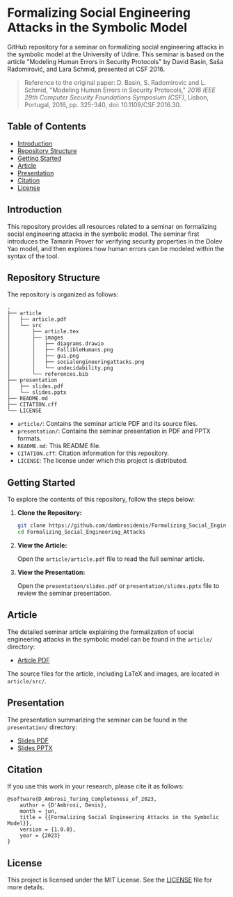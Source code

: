 # Formalizing Social Engineering Attacks in the Symbolic Model

GitHub repository for a seminar on formalizing social engineering attacks in the symbolic model at the University of Udine. This seminar is based on the article "Modeling Human Errors in Security Protocols" by David Basin, Saša Radomirović, and Lara Schmid, presented at CSF 2016.

> Reference to the original paper:
> D. Basin, S. Radomirovic and L. Schmid, "Modeling Human Errors in Security Protocols," _2016 IEEE 29th Computer Security Foundations Symposium (CSF)_, Lisbon, Portugal, 2016, pp. 325-340, doi: 10.1109/CSF.2016.30.

## Table of Contents

- [Introduction](#introduction)
- [Repository Structure](#repository-structure)
- [Getting Started](#getting-started)
- [Article](#article)
- [Presentation](#presentation)
- [Citation](#citation)
- [License](#license)

## Introduction

This repository provides all resources related to a seminar on formalizing social engineering attacks in the symbolic model. The seminar first introduces the Tamarin Prover for verifying security properties in the Dolev Yao model, and then explores how human errors can be modeled within the syntax of the tool.

## Repository Structure

The repository is organized as follows:

```
.
├── article
│   ├── article.pdf
│   └── src
│       ├── article.tex
│       ├── images
│       │   ├── diagrams.drawio
│       │   ├── FallibleHumans.png
│       │   ├── gui.png
│       │   ├── socialengineeringattacks.png
│       │   └── undecidability.png
│       └── references.bib
├── presentation
│   ├── slides.pdf
│   └── slides.pptx
├── README.md
├── CITATION.cff
└── LICENSE
```

- `article/`: Contains the seminar article PDF and its source files.
- `presentation/`: Contains the seminar presentation in PDF and PPTX formats.
- `README.md`: This README file.
- `CITATION.cff`: Citation information for this repository.
- `LICENSE`: The license under which this project is distributed.

## Getting Started

To explore the contents of this repository, follow the steps below:

1. **Clone the Repository:**

   ```bash
   git clone https://github.com/dambrosidenis/Formalizing_Social_Engineering_Attacks.git
   cd Formalizing_Social_Engineering_Attacks
   ```

2. **View the Article:**

   Open the `article/article.pdf` file to read the full seminar article.

3. **View the Presentation:**

   Open the `presentation/slides.pdf` or `presentation/slides.pptx` file to review the seminar presentation.

## Article

The detailed seminar article explaining the formalization of social engineering attacks in the symbolic model can be found in the `article/` directory:

- [Article PDF](article/article.pdf)

The source files for the article, including LaTeX and images, are located in `article/src/`.

## Presentation

The presentation summarizing the seminar can be found in the `presentation/` directory:

- [Slides PDF](presentation/slides.pdf)
- [Slides PPTX](presentation/slides.pptx)

## Citation

If you use this work in your research, please cite it as follows:

```
@software{D_Ambrosi_Turing_Completeness_of_2023,
    author = {D'Ambrosi, Denis},
    month = jun,
    title = {{Formalizing Social Engineering Attacks in the Symbolic Model}},
    version = {1.0.0},
    year = {2023}
}
```

## License

This project is licensed under the MIT License. See the [LICENSE](LICENSE) file for more details.
